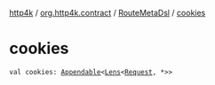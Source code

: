 [http4k](../../index.md) / [org.http4k.contract](../index.md) / [RouteMetaDsl](index.md) / [cookies](./cookies.md)

# cookies

`val cookies: `[`Appendable`](../../org.http4k.util/-appendable/index.md)`<`[`Lens`](../../org.http4k.lens/-lens/index.md)`<`[`Request`](../../org.http4k.core/-request/index.md)`, *>>`